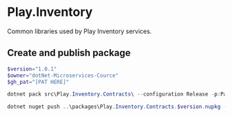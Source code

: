 # Play.Inventory
Common libraries used by Play Inventory services.

## Create and publish package
```powershell
$version="1.0.1"
$owner="dotNet-Microservices-Cource"
$gh_pat="[PAT HERE]"

dotnet pack src\Play.Inventory.Contracts\ --configuration Release -p:PackageVersion=$version -p:RepositoryUrl=https://github.com/$owner/play.inventory -o..\packages

dotnet nuget push ..\packages\Play.Inventory.Contracts.$version.nupkg --api-key $gh_pat --source "github"
